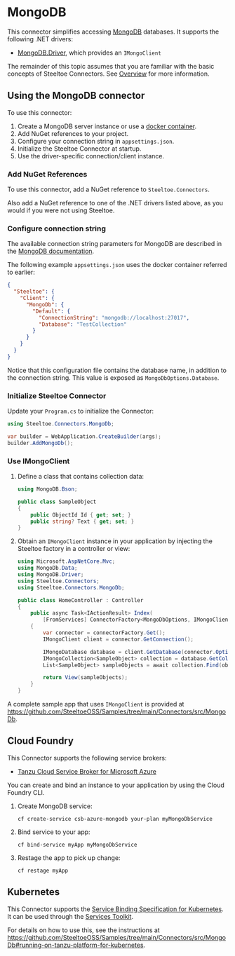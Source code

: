 # MongoDB

This connector simplifies accessing [MongoDB](https://www.mongodb.com/) databases.
It supports the following .NET drivers:

- [MongoDB.Driver](https://www.nuget.org/packages/MongoDB.Driver), which provides an `IMongoClient`

The remainder of this topic assumes that you are familiar with the basic concepts of Steeltoe Connectors. See [Overview](./usage.md) for more information.

## Using the MongoDB connector

To use this connector:

1. Create a MongoDB server instance or use a [docker container](https://github.com/SteeltoeOSS/Samples/blob/main/CommonTasks.md#mongodb).
1. Add NuGet references to your project.
1. Configure your connection string in `appsettings.json`.
1. Initialize the Steeltoe Connector at startup.
1. Use the driver-specific connection/client instance.

### Add NuGet References

To use this connector, add a NuGet reference to `Steeltoe.Connectors`.

Also add a NuGet reference to one of the .NET drivers listed above, as you would if you were not using Steeltoe.

### Configure connection string

The available connection string parameters for MongoDB are described in the [MongoDB documentation](https://www.mongodb.com/docs/manual/reference/connection-string/).

The following example `appsettings.json` uses the docker container referred to earlier:

```json
{
  "Steeltoe": {
    "Client": {
      "MongoDb": {
        "Default": {
          "ConnectionString": "mongodb://localhost:27017",
          "Database": "TestCollection"
        }
      }
    }
  }
}
```

Notice that this configuration file contains the database name, in addition to the connection string. This value is exposed
as `MongoDbOptions.Database`.

### Initialize Steeltoe Connector

Update your `Program.cs` to initialize the Connector:

```csharp
using Steeltoe.Connectors.MongoDb;

var builder = WebApplication.CreateBuilder(args);
builder.AddMongoDb();
```

### Use IMongoClient

1. Define a class that contains collection data:

    ```csharp
    using MongoDB.Bson;

    public class SampleObject
    {
        public ObjectId Id { get; set; }
        public string? Text { get; set; }
    }
    ```

1. Obtain an `IMongoClient` instance in your application by injecting the Steeltoe factory in a controller or view:

    ```csharp
    using Microsoft.AspNetCore.Mvc;
    using MongoDb.Data;
    using MongoDB.Driver;
    using Steeltoe.Connectors;
    using Steeltoe.Connectors.MongoDb;

    public class HomeController : Controller
    {
        public async Task<IActionResult> Index(
            [FromServices] ConnectorFactory<MongoDbOptions, IMongoClient> connectorFactory)
        {
            var connector = connectorFactory.Get();
            IMongoClient client = connector.GetConnection();

            IMongoDatabase database = client.GetDatabase(connector.Options.Database);
            IMongoCollection<SampleObject> collection = database.GetCollection<SampleObject>("SampleObjects");
            List<SampleObject> sampleObjects = await collection.Find(obj => true).ToListAsync();

            return View(sampleObjects);
        }
    }
    ```

A complete sample app that uses `IMongoClient` is provided at https://github.com/SteeltoeOSS/Samples/tree/main/Connectors/src/MongoDb.

## Cloud Foundry

This Connector supports the following service brokers:

- [Tanzu Cloud Service Broker for Microsoft Azure](https://techdocs.broadcom.com/us/en/vmware-tanzu/platform-services/tanzu-cloud-service-broker-for-microsoft-azure/1-13/csb-azure/reference-azure-cosmosdb-mongo.html)

You can create and bind an instance to your application by using the Cloud Foundry CLI.

1. Create MongoDB service:

   ```shell
   cf create-service csb-azure-mongodb your-plan myMongoDbService
   ```

1. Bind service to your app:

   ```shell
   cf bind-service myApp myMongoDbService
   ```

1. Restage the app to pick up change:

   ```shell
   cf restage myApp
   ```

## Kubernetes

This Connector supports the [Service Binding Specification for Kubernetes](https://github.com/servicebinding/spec).
It can be used through the [Services Toolkit](https://techdocs.broadcom.com/us/en/vmware-tanzu/standalone-components/tanzu-application-platform/1-12/tap/services-toolkit-install-services-toolkit.html).

For details on how to use this, see the instructions at https://github.com/SteeltoeOSS/Samples/tree/main/Connectors/src/MongoDb#running-on-tanzu-platform-for-kubernetes.
